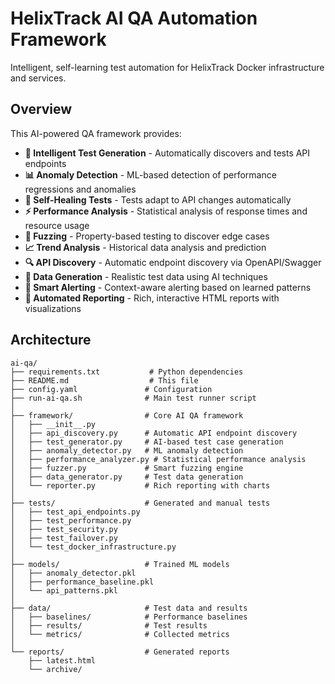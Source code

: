# HelixTrack AI QA Automation Framework

Intelligent, self-learning test automation for HelixTrack Docker infrastructure and services.

## Overview

This AI-powered QA framework provides:

- **🤖 Intelligent Test Generation** - Automatically discovers and tests API endpoints
- **📊 Anomaly Detection** - ML-based detection of performance regressions and anomalies
- **🔄 Self-Healing Tests** - Tests adapt to API changes automatically
- **⚡ Performance Analysis** - Statistical analysis of response times and resource usage
- **🎯 Fuzzing** - Property-based testing to discover edge cases
- **📈 Trend Analysis** - Historical data analysis and prediction
- **🔍 API Discovery** - Automatic endpoint discovery via OpenAPI/Swagger
- **💾 Data Generation** - Realistic test data using AI techniques
- **🚨 Smart Alerting** - Context-aware alerting based on learned patterns
- **📝 Automated Reporting** - Rich, interactive HTML reports with visualizations

## Architecture

```
ai-qa/
├── requirements.txt           # Python dependencies
├── README.md                  # This file
├── config.yaml               # Configuration
├── run-ai-qa.sh              # Main test runner script
│
├── framework/                # Core AI QA framework
│   ├── __init__.py
│   ├── api_discovery.py      # Automatic API endpoint discovery
│   ├── test_generator.py     # AI-based test case generation
│   ├── anomaly_detector.py   # ML anomaly detection
│   ├── performance_analyzer.py # Statistical performance analysis
│   ├── fuzzer.py             # Smart fuzzing engine
│   ├── data_generator.py     # Test data generation
│   └── reporter.py           # Rich reporting with charts
│
├── tests/                    # Generated and manual tests
│   ├── test_api_endpoints.py
│   ├── test_performance.py
│   ├── test_security.py
│   ├── test_failover.py
│   └── test_docker_infrastructure.py
│
├── models/                   # Trained ML models
│   ├── anomaly_detector.pkl
│   ├── performance_baseline.pkl
│   └── api_patterns.pkl
│
├── data/                     # Test data and results
│   ├── baselines/            # Performance baselines
│   ├── results/              # Test results
│   └── metrics/              # Collected metrics
│
└── reports/                  # Generated reports
    ├── latest.html
    └── archive/
